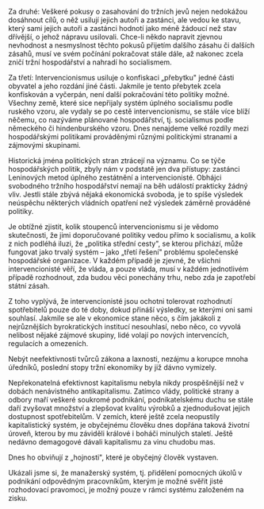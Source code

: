 Za druhé: Veškeré pokusy o zasahování do tržních jevů nejen nedokážou dosáhnout cílů, o něž usilují jejich autoři a zastánci, ale vedou ke stavu, který sami jejich autoři a zastánci hodnotí jako méně žádoucí než stav dřívější, o jehož nápravu usilovali. Chce-li někdo napravit zjevnou nevhodnost a nesmyslnost těchto pokusů přijetím dalšího zásahu či dalších zásahů, musí ve svém počínání pokračovat stále dále, až nakonec zcela zničí tržní hospodářství a nahradí ho socialismem.

Za třetí: Intervencionismus usiluje o konfiskaci „přebytku" jedné části obyvatel a jeho rozdání jiné části. Jakmile je tento přebytek zcela konfiskován a vyčerpán, není další pokračování této politiky možné. Všechny země, které sice nepřijaly systém úplného socialismu podle ruského vzoru, ale vydaly se po cestě intervencionismu, se stále více blíží něčemu, co nazýváme plánované hospodářství, tj. socialismus podle německého či hindenburského vzoru. Dnes nenajdeme velké rozdíly mezi hospodářskými politikami prováděnými různými politickými stranami a zájmovými skupinami.

Historická jména politických stran ztrácejí na významu. Co se týče hospodářských politik, zbyly nám v podstatě jen dva přístupy: zastánci Leninových metod úplného zestátnění a intervencionisté. Obhájci svobodného tržního hospodářství nemají na běh událostí prakticky žádný vliv. Jestli stále zbývá nějaká ekonomická svoboda, je to spíše výsledek neúspěchu některých vládních opatření než výsledek záměrně prováděné politiky.

Je obtížné zjistit, kolik stoupenců intervencionismu si je vědomo skutečnosti, že jimi doporučované politiky vedou přímo k socialismu, a kolik z nich podléhá iluzi, že „politika střední cesty", se kterou přichází, může fungovat jako trvalý systém – jako „třetí řešení" problému společenské hospodářské organizace. V každém případě je zjevné, že všichni intervencionisté věří, že vláda, a pouze vláda, musí v každém jednotlivém případě rozhodnout, zda budou věci ponechány trhu, nebo zda je zapotřebí státní zásah.

Z toho vyplývá, že intervencionisté jsou ochotni tolerovat rozhodnutí spotřebitelů pouze do té doby, dokud přináší výsledky, se kterými oni sami souhlasí. Jakmile se ale v ekonomice stane něco, s čím jakákoli z nejrůznějších byrokratických institucí nesouhlasí, nebo něco, co vyvolá nelibost nějaké zájmové skupiny, lidé volají po nových intervencích, regulacích a omezeních.

Nebýt neefektivnosti tvůrců zákona a laxnosti, nezájmu a korupce mnoha úředníků, poslední stopy tržní ekonomiky by již dávno vymizely.

Nepřekonatelná efektivnost kapitalismu nebyla nikdy prospěšnější než v dobách nenávistného antikapitalismu. Zatímco vlády, politické strany a odbory maří veškeré soukromé podnikání, podnikatelskému duchu se stále daří zvyšovat množství a zlepšovat kvalitu výrobků a zjednodušovat jejich dostupnost spotřebitelům. V zemích, které ještě zcela neopustily kapitalistický systém, je obyčejnému člověku dnes dopřána taková životní úroveň, kterou by mu záviděli králové i boháči minulých staletí. Ještě nedávno demagogové dávali kapitalismu za vinu chudobu mas.

Dnes ho obviňují z „hojnosti", které je obyčejný člověk vystaven.

Ukázali jsme si, že manažerský systém, tj. přidělení pomocných úkolů v podnikání odpovědným pracovníkům, kterým je možné svěřit jisté rozhodovací pravomoci, je možný pouze v rámci systému založeném na zisku.